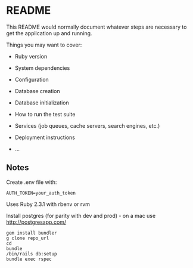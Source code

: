 # README

This README would normally document whatever steps are necessary to get the
application up and running.

Things you may want to cover:

* Ruby version

* System dependencies

* Configuration

* Database creation

* Database initialization

* How to run the test suite

* Services (job queues, cache servers, search engines, etc.)

* Deployment instructions

* ...

## Notes

Create .env file with:

```
AUTH_TOKEN=your_auth_token
```

Uses Ruby 2.3.1 with rbenv or rvm

Install postgres (for parity with dev and prod) - on a mac use http://postgresapp.com/

```
gem install bundler
g clone repo_url
cd
bundle
/bin/rails db:setup
bundle exec rspec
```
